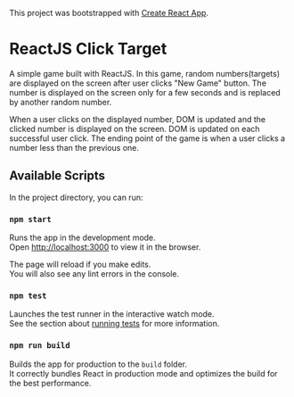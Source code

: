 This project was bootstrapped with [Create React App](https://github.com/facebook/create-react-app).

# ReactJS Click Target

A simple game built with ReactJS. In this game, random numbers(targets) are displayed on the screen after user clicks "New Game" button. The number is displayed on the screen only for a few seconds and is replaced by another random number. 

When a user clicks on the displayed number, DOM is updated and the clicked number is displayed on the screen. DOM is updated on each successful user click. The ending point of the game is when a user clicks a number less than the previous one. 


## Available Scripts

In the project directory, you can run:

### `npm start`

Runs the app in the development mode.<br>
Open [http://localhost:3000](http://localhost:3000) to view it in the browser.

The page will reload if you make edits.<br>
You will also see any lint errors in the console.

### `npm test`

Launches the test runner in the interactive watch mode.<br>
See the section about [running tests](https://facebook.github.io/create-react-app/docs/running-tests) for more information.

### `npm run build`

Builds the app for production to the `build` folder.<br>
It correctly bundles React in production mode and optimizes the build for the best performance.
